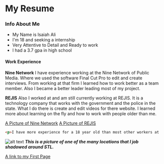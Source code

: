 # My Resume

### Info About Me
- My Name is Isaiah Ali
- I'm 18 and seeking a internship 
- Very Attentive to Detail and Ready to work
- I had a 3.7 gpa in high school


#### **Work Experience**

**Nine Network**
I have experience working at the Nine Network of Public Media. Where we used the software Final Cut Pro to edit and create interviews. From working at that firm I learned how to work better as a team member. Also I became a better leader leading most of my project.

**REJIS**
Also I worked at and am still currently working at REJIS. It is a technology company that works with the government and the police in the state. What I do there is create and edit videos for there website. I learned more about learning on the fly and how to work with people older than me. 

[A Picture of Nine Network](https://current.org/wp-content/uploads/2015/11/Public-Media-Commons-1170x780.jpg)
[A Picture of REJIS](https://controlcostl.com/site/wp-content/uploads/2013/06/Rejis-Data-Center1.jpg)

```html
<p>I have more experience for a 18 year old than most other workers at my age</p>
```

![alt text](http://missouribusinessalert.com/wp-content/uploads/2013/09/wells-fargo-advisors.jpg)
_**This is a picture of one of the many locations that I job shadowed around STL.**_

[A link to my First Page](https://github.com/IsaiahAli/Final-Project/blob/master/MarkdownPage1.md)
